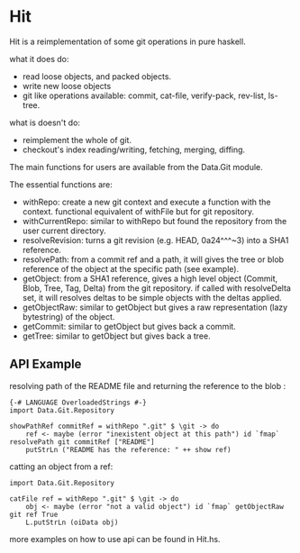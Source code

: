 Hit
===

Hit is a reimplementation of some git operations in pure haskell.


what it does do:

* read loose objects, and packed objects.
* write new loose objects
* git like operations available: commit, cat-file, verify-pack, rev-list, ls-tree.

what is doesn't do:

* reimplement the whole of git.
* checkout's index reading/writing, fetching, merging, diffing.

The main functions for users are available from the Data.Git module.

The essential functions are:

* withRepo: create a new git context and execute a function with the context. functional equivalent of withFile but for git repository.
* withCurrentRepo: similar to withRepo but found the repository from the user current directory.
* resolveRevision: turns a git revision (e.g. HEAD, 0a24^^^~3) into a SHA1 reference.
* resolvePath: from a commit ref and a path, it will gives the tree or blob reference of the object at the specific path (see example).
* getObject: from a SHA1 reference, gives a high level object (Commit, Blob, Tree, Tag, Delta) from the git repository. if called with resolveDelta set, it will resolves deltas to be simple objects with the deltas applied.
* getObjectRaw: similar to getObject but gives a raw representation (lazy bytestring) of the object.
* getCommit: similar to getObject but gives back a commit.
* getTree: similar to getObject but gives back a tree.

API Example
-----------

resolving path of the README file and returning the reference to the blob :

    {-# LANGUAGE OverloadedStrings #-}
    import Data.Git.Repository

    showPathRef commitRef = withRepo ".git" $ \git -> do
        ref <- maybe (error "inexistent object at this path") id `fmap` resolvePath git commitRef ["README"]
        putStrLn ("README has the reference: " ++ show ref)


catting an object from a ref:

    import Data.Git.Repository

    catFile ref = withRepo ".git" $ \git -> do
        obj <- maybe (error "not a valid object") id `fmap` getObjectRaw git ref True
        L.putStrLn (oiData obj)


more examples on how to use api can be found in Hit.hs.
